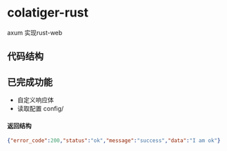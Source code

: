 # colatiger-rust
axum 实现rust-web

## 代码结构



## 已完成功能
- 自定义响应体
- 读取配置 config/

#### 返回结构
```json
{"error_code":200,"status":"ok","message":"success","data":"I am ok"}
```
